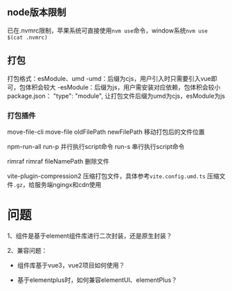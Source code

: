 ## node版本限制
已在.nvmrc限制，苹果系统可直接使用`nvm use`命令，window系统`nvm use $(cat .nvmrc)`

## 打包
打包格式：esModule、umd
-umd：后缀为cjs，用户引入时只需要引入vue即可，包体积会较大
-esModule：后缀为js，用户需安装对应依赖，包体积会较小
package.json： "type": "module", 让打包文件后缀为umd为cjs，esModule为js

### 打包插件
move-file-cli
  move-file oldFilePath newFilePath 移动打包后的文件位置

npm-run-all
  run-p 并行执行script命令
  run-s 串行执行script命令

rimraf
  rimraf fileNamePath 删除文件

vite-plugin-compression2
  压缩打包文件，具体参考`vite.config.umd.ts`
  压缩文件`.gz`，给服务端ngingx和cdn使用


# 问题
1、组件是基于element组件库进行二次封装，还是原生封装？


2、兼容问题：
- 组件库基于vue3，vue2项目如何使用？

- 基于elementplus时，如何兼容elementUI、elementPlus？
